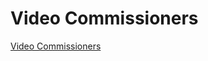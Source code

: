 # Video Commissioners

[Video Commissioners](Video%20Commissioners%20f769bb024bf1490996be43e13d2da766/Video%20Commissioners%20edf7e7c90e714584bf7573f8d86cc986.csv)